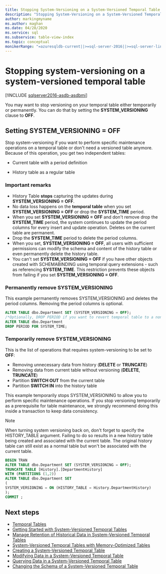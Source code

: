 ```yaml
---
title: Stopping System-Versioning on a System-Versioned Temporal Table
description: "Stopping System-Versioning on a System-Versioned Temporal Table"
author: markingmyname
ms.author: maghan
ms.date: 04/28/2020
ms.service: sql
ms.subservice: table-view-index
ms.topic: conceptual
monikerRange: "=azuresqldb-current||>=sql-server-2016||>=sql-server-linux-2017||=azuresqldb-mi-current"
---
```


# Stopping system-versioning on a system-versioned temporal table

[!INCLUDE [sqlserver2016-asdb-asdbmi](../../includes/applies-to-version/sqlserver2016-asdb-asdbmi.md)]

You may want to stop versioning on your temporal table either temporarily or permanently. You can do that by setting the **SYSTEM_VERSIONING** clause to **OFF**.

## Setting SYSTEM_VERSIONING = OFF

Stop system-versioning if you want to perform specific maintenance operations on a temporal table or don't need a versioned table anymore. Because of this operation, you get two independent tables:

- Current table with a period definition

- History table as a regular table

### Important remarks

- History Table **stops** capturing the updates during **SYSTEM_VERSIONING = OFF**.
- No data loss happens on the **temporal table** when you set **SYSTEM_VERSIONING = OFF** or drop the **SYSTEM_TIME** period.
- When you set **SYSTEM_VERSIONING = OFF** and don't remove drop the **SYSTEM_TIME** period, the system continues to update the period columns for every insert and update operation. Deletes on the current table are permanent.
- Drop the **SYSTEM_TIME** period to delete the period columns.
- When you set, **SYSTEM_VERSIONING = OFF**, all users with sufficient permissions can modify the schema and content of the history table or even permanently delete the history table.
- You can't set **SYSTEM_VERSIONING = OFF** if you have other objects created with SCHEMABINDING using temporal query extensions - such as referencing **SYSTEM_TIME**. This restriction prevents these objects from failing if you set **SYSTEM_VERSIONING = OFF**.

### Permanently remove SYSTEM_VERSIONING

This example permanently removes SYSTEM_VERSIONING and deletes the period columns. Removing the period columns is optional.

```sql
ALTER TABLE dbo.Department SET (SYSTEM_VERSIONING = OFF);
/*Optionally, DROP PERIOD if you want to revert temporal table to a non-temporal*/
ALTER TABLE dbo.Department
DROP PERIOD FOR SYSTEM_TIME;
```

### Temporarily remove SYSTEM_VERSIONING

This is the list of operations that requires system-versioning to be set to **OFF**:

- Removing unnecessary data from history (**DELETE** or **TRUNCATE**)
- Removing data from current table without versioning (**DELETE**, **TRUNCATE**)
- Partition **SWITCH OUT** from the current table
- Partition **SWITCH IN** into the history table

This example temporarily stops SYSTEM_VERSIONING to allow you to perform specific maintenance operations. If you stop versioning temporarily as a prerequisite for table maintenance, we strongly recommend doing this inside a transaction to keep data consistency.

> [!NOTE]
> When turning system versioning back on, don't forget to specify the HISTORY_TABLE argument. Failing to do so results in a new history table being created and associated with the current table. The original history table can still exist as a normal table but won't be associated with the current table.

```sql
BEGIN TRAN
ALTER TABLE dbo.Department SET (SYSTEM_VERSIONING = OFF);
TRUNCATE TABLE [History].[DepartmentHistory]
WITH (PARTITIONS (1,2))
ALTER TABLE dbo.Department SET
(
SYSTEM_VERSIONING = ON (HISTORY_TABLE = History.DepartmentHistory)
);
COMMIT ;
```

## Next steps

- [Temporal Tables](../../relational-databases/tables/temporal-tables.md)
- [Getting Started with System-Versioned Temporal Tables](../../relational-databases/tables/getting-started-with-system-versioned-temporal-tables.md)
- [Manage Retention of Historical Data in System-Versioned Temporal Tables](../../relational-databases/tables/manage-retention-of-historical-data-in-system-versioned-temporal-tables.md)
- [System-Versioned Temporal Tables with Memory-Optimized Tables](../../relational-databases/tables/system-versioned-temporal-tables-with-memory-optimized-tables.md)
- [Creating a System-Versioned Temporal Table](../../relational-databases/tables/creating-a-system-versioned-temporal-table.md)
- [Modifying Data in a System-Versioned Temporal Table](../../relational-databases/tables/modifying-data-in-a-system-versioned-temporal-table.md)
- [Querying Data in a System-Versioned Temporal Table](../../relational-databases/tables/querying-data-in-a-system-versioned-temporal-table.md)
- [Changing the Schema of a System-Versioned Temporal Table](../../relational-databases/tables/changing-the-schema-of-a-system-versioned-temporal-table.md)
